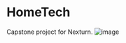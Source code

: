 # HomeTech
Capstone project for Nexturn.
![image](https://github.com/soilshubham/HomeTech/assets/54865101/d7d4917b-5eb5-407d-a294-2d7cea4f5bcd)
